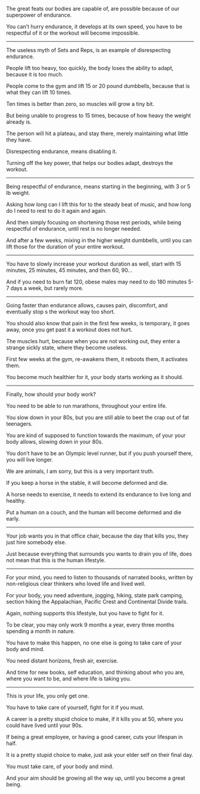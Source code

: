 The great feats our bodies are capable of,
are possible because of our superpower of endurance.

You can’t hurry endurance, it develops at its own speed,
you have to be respectful of it or the workout will become impossible.

---

The useless myth of Sets and Reps,
is an example of disrespecting endurance.

People lift too heavy, too quickly,
the body loses the ability to adapt, because it is too much.

People come to the gym and lift 15 or 20 pound dumbbells,
because that is what they can lift 10 times.

Ten times is better than zero,
so muscles will grow a tiny bit.

But being unable to progress to 15 times,
because of how heavy the weight already is.

The person will hit a plateau,
and stay there, merely maintaining what little they have.

Disrespecting endurance,
means disabling it.

Turning off the key power,
that helps our bodies adapt, destroys the workout.

---

Being respectful of endurance,
means starting in the beginning, with 3 or 5 lb weight.

Asking how long can I lift this for to the steady beat of music,
and how long do I need to rest to do it again and again.

And then simply focusing on shortening those rest periods,
while being respectful of endurance, until rest is no longer needed.

And after a few weeks, mixing in the higher weight dumbbells,
until you can lift those for the duration of your entire workout.

---

You have to slowly increase your workout duration as well,
start with 15 minutes, 25 minutes, 45 minutes, and then 60, 90…

And if you need to burn fat 120,
obese males may need to do 180 minutes 5-7 days a week, but rarely more.

---

Going faster than endurance allows,
causes pain, discomfort, and eventually stop s the workout way too short.

You should also know that pain in the first few weeks,
is temporary, it goes away, once you get past it a workout does not hurt.

The muscles hurt, because when you are not working out,
they enter a strange sickly state, where they become useless.

First few weeks at the gym, re-awakens them,
it reboots them, it activates them.

You become much healthier for it,
your body starts working as it should.

---

Finally,
how should your body work?

You need to be able to run marathons,
throughout your entire life.

You slow down in your 80s,
but you are still able to beet the crap out of fat teenagers.

You are kind of supposed to function towards the maximum,
of your your body allows, slowing down in your 80s.

You don’t have to be an Olympic level runner,
but if you push yourself there, you will live longer.

We are animals, I am sorry,
but this is a very important truth.

If you keep a horse in the stable,
it will become deformed and die.

A horse needs to exercise,
it needs to extend its endurance to live long and healthy.

Put a human on a couch,
and the human will become deformed and die early.

---

Your job wants you in that office chair,
because the day that kills you, they just hire somebody else.

Just because everything that surrounds you wants to drain you of life,
does not mean that this is the human lifestyle.

---

For your mind, you need to listen to thousands of narrated books,
written by non-religious clear thinkers who loved life and lived well.

For your body, you need adventure, jogging, hiking, state park camping,
section hiking the Appalachian, Pacific Crest and Continental Divide trails.

Again, nothing supports this lifestyle,
but you have to fight for it.

To be clear, you may only work 9 months a year,
every three months spending a month in nature.

You have to make this happen,
no one else is going to take care of your body and mind.

You need distant horizons,
fresh air, exercise.

And time for new books, self education,
and thinking about who you are, where you want to be, and where life is taking you.

---

This is your life,
you only get one.

You have to take care of yourself,
fight for it if you must.

A career is a pretty stupid choice to make,
if it kills you at 50, where you could have lived until your 90s.

If being a great employee, or having a good career,
cuts your lifespan in half.

It is a pretty stupid choice to make,
just ask your elder self on their final day.

You must take care,
of your body and mind.

And your aim should be growing all the way up,
until you become a great being.
